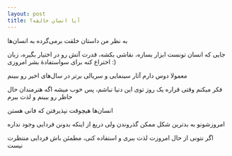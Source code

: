 ```yaml
---
layout: post
title: آیا انسان خالقه؟
---
```


به نظر من داستان خلقت برمی‌گرده به انسان‌ها

جایی که انسان تونست ابزار بسازه، نقاشی بکشه، قدرت آتش رو در اختیار بگیره، زبان اختراع کنه برای سواستفادهٔ بشر امروزی :)

معمولا دوس دارم آثار سینمایی و سریالی برتر در سال‌های اخیر رو ببینم

فکر میکنم وقتی قراره یک روز توی این دنیا نباشم، پس خوب میشه اگه هنرمندان حال حاظر رو ببینم و لذت ببرم

انسان‌ها هیچوقت نپذیرفتن که فانی هستن

امروزشونو به بدترین شکل ممکن گذروندن ولی دریغ از اینکه بدونن فردایی وجود نداره

اگر نتونی از حال امروزت لذت ببری و استفاده کنی، مطمئن باش فردایی منتظرت نیست
